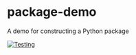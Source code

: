 # package-demo
A demo for constructing a Python package


[![Testing](https://github.com/hidgjens/package-demo/actions/workflows/Testing/badge.svg)](https://github.com/hidgjens/package-demo/actions/workflows/runtests.yaml)
